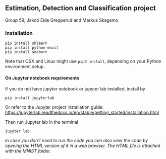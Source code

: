 ## Estimation, Detection and Classification project  
Group 59, Jakob Eide Grepperud and Markus Skagemo
### Installation  
```
pip install sklearn
pip install python-mnist
pip install seaborn
```
Note that OSX and Linux might use ```pip3 install```, depending on your Python environment setup.  

#### On Jupyter notebook requirements
If you do not have jupyter notebook or jupyter lab installed, install by
```
pip install jupyterlab
```
Or refer to the Jupyter project installation guide:  
https://jupyterlab.readthedocs.io/en/stable/getting_started/installation.html

Then run Jupyter lab in the terminal  
```
jupyter lab
```

*In case you don't need to run the code you can also view the code by opening the HTML version of it in a web browser. The HTML file is attached with the MNIST folder.*
